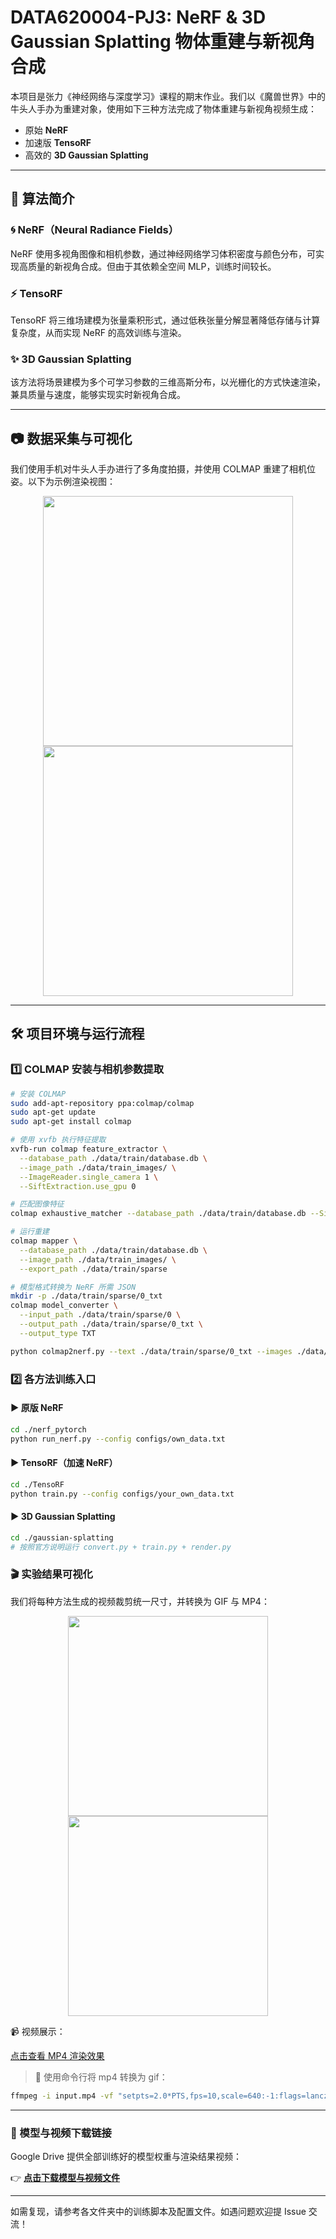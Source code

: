 # DATA620004-PJ3: NeRF & 3D Gaussian Splatting 物体重建与新视角合成

本项目是张力《神经网络与深度学习》课程的期末作业。我们以《魔兽世界》中的牛头人手办为重建对象，使用如下三种方法完成了物体重建与新视角视频生成：

- 原始 **NeRF**
- 加速版 **TensoRF**
- 高效的 **3D Gaussian Splatting**

---

## 📌 算法简介

### 🌀 NeRF（Neural Radiance Fields）

NeRF 使用多视角图像和相机参数，通过神经网络学习体积密度与颜色分布，可实现高质量的新视角合成。但由于其依赖全空间 MLP，训练时间较长。

### ⚡ TensoRF

TensoRF 将三维场建模为张量乘积形式，通过低秩张量分解显著降低存储与计算复杂度，从而实现 NeRF 的高效训练与渲染。

### ✨ 3D Gaussian Splatting

该方法将场景建模为多个可学习参数的三维高斯分布，以光栅化的方式快速渲染，兼具质量与速度，能够实现实时新视角合成。

---

## 📷 数据采集与可视化

我们使用手机对牛头人手办进行了多角度拍摄，并使用 COLMAP 重建了相机位姿。以下为示例渲染视图：

<div align="center">
  <img src="https://github.com/user-attachments/assets/eb794283-158c-40ba-929c-36fef3b0dfa8" width="400"/>
  <img src="https://github.com/user-attachments/assets/acfae0e0-6db4-421d-bb53-d8897c22049f" width="400"/>
</div>

---

## 🛠️ 项目环境与运行流程

### 1️⃣ COLMAP 安装与相机参数提取

```bash
# 安装 COLMAP
sudo add-apt-repository ppa:colmap/colmap
sudo apt-get update
sudo apt-get install colmap

# 使用 xvfb 执行特征提取
xvfb-run colmap feature_extractor \
  --database_path ./data/train/database.db \
  --image_path ./data/train_images/ \
  --ImageReader.single_camera 1 \
  --SiftExtraction.use_gpu 0

# 匹配图像特征
colmap exhaustive_matcher --database_path ./data/train/database.db --SiftMatching.use_gpu 0

# 运行重建
colmap mapper \
  --database_path ./data/train/database.db \
  --image_path ./data/train_images/ \
  --export_path ./data/train/sparse

# 模型格式转换为 NeRF 所需 JSON
mkdir -p ./data/train/sparse/0_txt
colmap model_converter \
  --input_path ./data/train/sparse/0 \
  --output_path ./data/train/sparse/0_txt \
  --output_type TXT

python colmap2nerf.py --text ./data/train/sparse/0_txt --images ./data/train_images --out ./data/train/transforms_train.json
```

### 2️⃣ 各方法训练入口
#### ▶️ 原版 NeRF
```bash
cd ./nerf_pytorch
python run_nerf.py --config configs/own_data.txt
```

#### ▶️ TensoRF（加速 NeRF）
```bash
cd ./TensoRF
python train.py --config configs/your_own_data.txt
```
#### ▶️ 3D Gaussian Splatting
```bash
cd ./gaussian-splatting
# 按照官方说明运行 convert.py + train.py + render.py
```

### 🎬 实验结果可视化
我们将每种方法生成的视频裁剪统一尺寸，并转换为 GIF 与 MP4：

<div align="center"> <img src="https://github.com/user-attachments/assets/eb794283-158c-40ba-929c-36fef3b0dfa8" width="320"/> <img src="https://github.com/user-attachments/assets/acfae0e0-6db4-421d-bb53-d8897c22049f" width="320"/> </div>

📹 视频展示：

[点击查看 MP4 渲染效果](https://github.com/user-attachments/assets/b462196e-b681-4bf4-ab7b-f2964044bb3e)

> 🎥 使用命令行将 mp4 转换为 gif：
> 
```bash
ffmpeg -i input.mp4 -vf "setpts=2.0*PTS,fps=10,scale=640:-1:flags=lanczos" output.gif
```
---
### 🔗 模型与视频下载链接

Google Drive 提供全部训练好的模型权重与渲染结果视频：

👉 **[点击下载模型与视频文件](https://drive.google.com/drive/folders/12_LvpeNoJgO7-nbG5TcMjZ_zc8q7Ik5m?usp=sharing)**

---

如需复现，请参考各文件夹中的训练脚本及配置文件。如遇问题欢迎提 Issue 交流！


